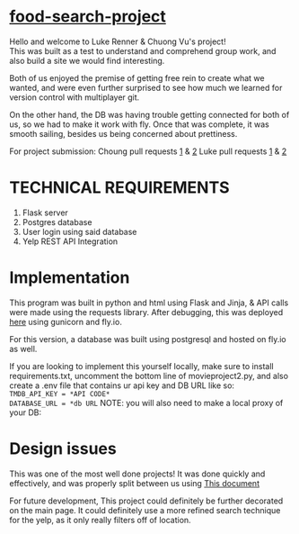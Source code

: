 # [food-search-project](https://github.com/ninjakirby509/food-search-project)

Hello and welcome to Luke Renner & Chuong Vu's project! \
This was built as a test to understand and comprehend group work,
and also build a site we would find interesting. 

Both of us enjoyed the premise of getting free rein to create what we wanted,
and were even further surprised to see how much we learned for version control with multiplayer git.

On the other hand, the DB was having trouble getting connected for both of us, 
so we had to make it work with fly. Once that was complete, it was smooth sailing, besides us being concerned about prettiness. 

For project submission:
Choung pull requests [1](https://github.com/ninjakirby509/food-search-project/pull/2) & [2](https://github.com/ninjakirby509/food-search-project/pull/4)
Luke pull requests [1](https://github.com/ninjakirby509/food-search-project/pull/5) & [2](https://github.com/ninjakirby509/food-search-project/pull/7)

# TECHNICAL REQUIREMENTS
1. Flask server
2. Postgres database
3. User login using said database
4. Yelp REST API Integration 


# Implementation

This program was built in python and html using Flask and Jinja,
& API calls were made using the requests library.
After debugging, this was deployed [here](https://foodsearch.fly.dev/) using gunicorn and fly.io.

For this version, a database was built using postgresql and hosted on fly.io as well.

If you are looking to implement this yourself locally,
make sure to install requirements.txt, uncomment the bottom line of movieproject2.py,
and also create a .env file that contains ur api key and DB URL like so:\
`TMDB_API_KEY = *API CODE*`\
`DATABASE_URL = *db URL`
NOTE: you will also need to make a local proxy of your DB:

# Design issues

This was one of the most well done projects! It was done quickly and effectively,
and was properly split between us using [This document](https://docs.google.com/document/d/1uRxDllJQ2ZGM4v92ahzNubK1KAg4ZLNd5rClH7TnhUw/edit#heading=h.2e49ugtutnjr)

For future development, This project could definitely be further decorated on the main page.
It could definitely use a more refined search technique for the yelp, as it only really filters off of location.
